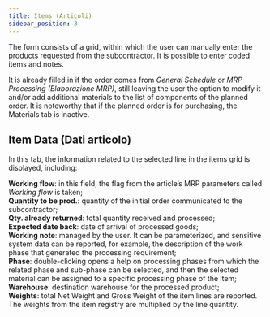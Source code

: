 ```yaml
---
title: Items (Articoli)
sidebar_position: 3
---
```


The form consists of a grid, within which the user can manually enter the products requested from the subcontractor. It is possible to enter coded items and notes.

It is already filled in if the order comes from *General Schedule* or *MRP Processing (Elaborazione MRP)*, still leaving the user the option to modify it and/or add additional materials to the list of components of the planned order. It is noteworthy that if the planned order is for purchasing, the Materials tab is inactive.

## Item Data (Dati articolo)

In this tab, the information related to the selected line in the items grid is displayed, including:

**Working flow**: in this field, the flag from the article’s MRP parameters called *Working flow* is taken;  
**Quantity to be prod.**: quantity of the initial order communicated to the subcontractor;  
**Qty. already returned**: total quantity received and processed;  
**Expected date back**: date of arrival of processed goods;  
**Working note**: managed by the user. It can be parameterized, and sensitive system data can be reported, for example, the description of the work phase that generated the processing requirement;  
**Phase**: double-clicking opens a help on processing phases from which the related phase and sub-phase can be selected, and then the selected material can be assigned to a specific processing phase of the item;  
**Warehouse**: destination warehouse for the processed product;  
**Weights**: total Net Weight and Gross Weight of the item lines are reported. The weights from the item registry are multiplied by the line quantity.